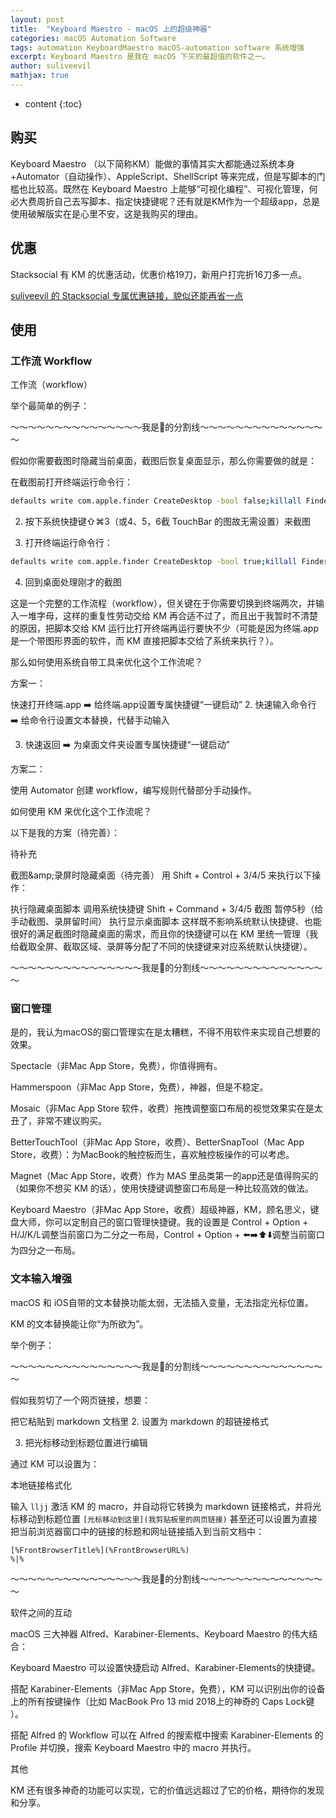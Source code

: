 ```yaml
---
layout: post
title:  "Keyboard Maestro - macOS 上的超级神器"
categories: macOS Automation Software
tags: automation KeyboardMaestro macOS-automation software 系统增强
excerpt: Keyboard Maestro 是我在 macOS 下买的最超值的软件之一。
author: suliveevil
mathjax: true
---
```


* content
{:toc}

## 购买

Keyboard Maestro （以下简称KM）能做的事情其实大都能通过系统本身+Automator（自动操作）、AppleScript、ShellScript 等来完成，但是写脚本的门槛也比较高。既然在 Keyboard Maestro 上能够“可视化编程”、可视化管理，何必大费周折自己去写脚本、指定快捷键呢？还有就是KM作为一个超级app，总是使用破解版实在是心里不安，这是我购买的理由。

## 优惠

Stacksocial 有 KM 的优惠活动，优惠价格19刀，新用户打完折16刀多一点。

[suliveevil 的 Stacksocial 专属优惠链接，貌似还能再省一点](https://stacksocial.com/?rid=6246484)

## 使用

### 工作流 Workflow

工作流（workflow）

举个最简单的例子：

～～～～～～～～～～～～～～～我是🌰的分割线～～～～～～～～～～～～～～～

假如你需要截图时隐藏当前桌面，截图后恢复桌面显示，那么你需要做的就是：

在截图前打开终端运行命令行：

```bash
defaults write com.apple.finder CreateDesktop -bool false;killall Finder
```

2. 按下系统快捷键⇧⌘3（或4、5，6截 TouchBar 的图故无需设置）来截图

3. 打开终端运行命令行：

```bash
defaults write com.apple.finder CreateDesktop -bool true;killall Finder
```

4. 回到桌面处理刚才的截图

这是一个完整的工作流程（workflow），但关键在于你需要切换到终端两次，并输入一堆字母，这样的重复性劳动交给 KM 再合适不过了，而且出于我暂时不清楚的原因，把脚本交给 KM 运行比打开终端再运行要快不少（可能是因为终端.app是一个带图形界面的软件，而 KM 直接把脚本交给了系统来执行？）。

那么如何使用系统自带工具来优化这个工作流呢？

方案一：

快速打开终端.app ➡️ 给终端.app设置专属快捷键“一键启动”
2. 快速输入命令行 ➡️ 给命令行设置文本替换，代替手动输入

3. 快速返回 ➡️ 为桌面文件夹设置专属快捷键“一键启动”

方案二：

使用 Automator 创建 workflow，编写规则代替部分手动操作。

如何使用 KM 来优化这个工作流呢？

以下是我的方案（待完善）：

待补充


截图&amp;amp;录屏时隐藏桌面（待完善）
用 Shift + Control + 3/4/5 来执行以下操作：

执行隐藏桌面脚本
调用系统快捷键 Shift + Command + 3/4/5 截图
暂停5秒（给手动截图、录屏留时间）
执行显示桌面脚本
这样既不影响系统默认快捷键、也能很好的满足截图时隐藏桌面的需求，而且你的快捷键可以在 KM 里统一管理（我给截取全屏、截取区域、录屏等分配了不同的快捷键来对应系统默认快捷键）。

～～～～～～～～～～～～～～～我是🌰的分割线～～～～～～～～～～～～～～～

### 窗口管理

是的，我认为macOS的窗口管理实在是太糟糕，不得不用软件来实现自己想要的效果。

Spectacle（非Mac App Store，免费），你值得拥有。

Hammerspoon（非Mac App Store，免费），神器，但是不稳定。

Mosaic（非Mac App Store 软件，收费）拖拽调整窗口布局的视觉效果实在是太丑了，非常不建议购买。

BetterTouchTool（非Mac App Store，收费）、BetterSnapTool（Mac App Store，收费）：为MacBook的触控板而生，喜欢触控板操作的可以考虑。

Magnet（Mac App Store，收费）作为 MAS 里品类第一的app还是值得购买的（如果你不想买 KM 的话），使用快捷键调整窗口布局是一种比较高效的做法。

Keyboard Maestro（非Mac App Store，收费）超级神器，KM，顾名思义，键盘大师，你可以定制自己的窗口管理快捷键。我的设置是 Control + Option + H/J/K/L调整当前窗口为二分之一布局，Control + Option + ⬅️➡️⬆️⬇️调整当前窗口为四分之一布局。

### 文本输入增强

macOS 和 iOS自带的文本替换功能太弱，无法插入变量，无法指定光标位置。

KM 的文本替换能让你“为所欲为”。

举个例子：

～～～～～～～～～～～～～～～我是🌰的分割线～～～～～～～～～～～～～～～

假如我剪切了一个网页链接，想要：

把它粘贴到 markdown 文档里
2. 设置为 markdown 的超链接格式

3. 把光标移动到标题位置进行编辑

通过 KM 可以设置为：


本地链接格式化

输入 `lljj` 激活 KM 的 macro，并自动将它转换为 markdown 链接格式，并将光标移动到标题位置 `[光标移动到这里](我剪贴板里的网页链接)` 甚至还可以设置为直接把当前浏览器窗口中的链接的标题和网址链接插入到当前文档中：

```text
[%FrontBrowserTitle%](%FrontBrowserURL%)
%|%
```

～～～～～～～～～～～～～～～我是🌰的分割线～～～～～～～～～～～～～～～

软件之间的互动

macOS 三大神器 Alfred、Karabiner-Elements、Keyboard Maestro 的伟大结合：

Keyboard Maestro 可以设置快捷启动 Alfred、Karabiner-Elements的快捷键。

搭配 Karabiner-Elements（非Mac App Store，免费），KM 可以识别出你的设备上的所有按键操作（比如 MacBook Pro 13 mid 2018上的神奇的 Caps Lock键 ）。

搭配 Alfred 的 Workflow 可以在 Alfred 的搜索框中搜索 Karabiner-Elements 的 Profile 并切换，搜索 Keyboard Maestro 中的 macro 并执行。

其他

KM 还有很多神奇的功能可以实现，它的价值远远超过了它的价格，期待你的发现和分享。